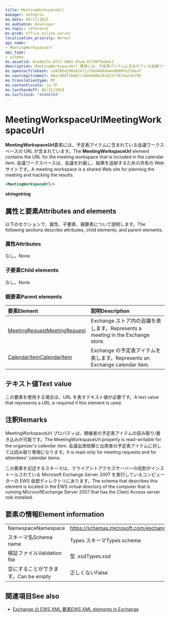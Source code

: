 ```yaml
---
title: MeetingWorkspaceUrl
manager: sethgros
ms.date: 09/17/2015
ms.audience: Developer
ms.topic: reference
ms.prod: office-online-server
localization_priority: Normal
api_name:
- MeetingWorkspaceUrl
api_type:
- schema
ms.assetid: 0ca942fe-8f57-4065-93ad-65790f9a04c3
description: MeetingWorkspaceUrl 要素には、予定表アイテムに含まれている会議ワークスペースの URL が含まれています。 会議ワークスペースは、会議を計画し、結果を追跡するための共有の Web サイトです。
ms.openlocfilehash: cd4396e590ab1471278bd44b9a4e0009fe326eaf
ms.sourcegitcommit: 88ec988f2bb67c1866d06b361615f3674a24e795
ms.translationtype: MT
ms.contentlocale: ja-JP
ms.lasthandoff: 05/31/2020
ms.locfileid: "44466284"
---
```

# <a name="meetingworkspaceurl"></a><span data-ttu-id="01203-104">MeetingWorkspaceUrl</span><span class="sxs-lookup"><span data-stu-id="01203-104">MeetingWorkspaceUrl</span></span>

<span data-ttu-id="01203-105">**MeetingWorkspaceUrl**要素には、予定表アイテムに含まれている会議ワークスペースの URL が含まれています。</span><span class="sxs-lookup"><span data-stu-id="01203-105">The **MeetingWorkspaceUrl** element contains the URL for the meeting workspace that is included in the calendar item.</span></span> <span data-ttu-id="01203-106">会議ワークスペースは、会議を計画し、結果を追跡するための共有の Web サイトです。</span><span class="sxs-lookup"><span data-stu-id="01203-106">A meeting workspace is a shared Web site for planning the meeting and tracking the results.</span></span> 
  
```xml
<MeetingWorkspaceUrl/>
```

 <span data-ttu-id="01203-107">**string**</span><span class="sxs-lookup"><span data-stu-id="01203-107">**string**</span></span>
## <a name="attributes-and-elements"></a><span data-ttu-id="01203-108">属性と要素</span><span class="sxs-lookup"><span data-stu-id="01203-108">Attributes and elements</span></span>

<span data-ttu-id="01203-109">以下のセクションで、属性、子要素、親要素について説明します。</span><span class="sxs-lookup"><span data-stu-id="01203-109">The following sections describe attributes, child elements, and parent elements.</span></span>
  
### <a name="attributes"></a><span data-ttu-id="01203-110">属性</span><span class="sxs-lookup"><span data-stu-id="01203-110">Attributes</span></span>

<span data-ttu-id="01203-111">なし。</span><span class="sxs-lookup"><span data-stu-id="01203-111">None.</span></span>
  
### <a name="child-elements"></a><span data-ttu-id="01203-112">子要素</span><span class="sxs-lookup"><span data-stu-id="01203-112">Child elements</span></span>

<span data-ttu-id="01203-113">なし。</span><span class="sxs-lookup"><span data-stu-id="01203-113">None.</span></span>
  
### <a name="parent-elements"></a><span data-ttu-id="01203-114">親要素</span><span class="sxs-lookup"><span data-stu-id="01203-114">Parent elements</span></span>

|<span data-ttu-id="01203-115">**要素**</span><span class="sxs-lookup"><span data-stu-id="01203-115">**Element**</span></span>|<span data-ttu-id="01203-116">**説明**</span><span class="sxs-lookup"><span data-stu-id="01203-116">**Description**</span></span>|
|:-----|:-----|
|[<span data-ttu-id="01203-117">MeetingRequest</span><span class="sxs-lookup"><span data-stu-id="01203-117">MeetingRequest</span></span>](meetingrequest.md) <br/> |<span data-ttu-id="01203-118">Exchange ストア内の会議を表します。</span><span class="sxs-lookup"><span data-stu-id="01203-118">Represents a meeting in the Exchange store.</span></span>  <br/> |
|[<span data-ttu-id="01203-119">CalendarItem</span><span class="sxs-lookup"><span data-stu-id="01203-119">CalendarItem</span></span>](calendaritem.md) <br/> |<span data-ttu-id="01203-120">Exchange の予定表アイテムを表します。</span><span class="sxs-lookup"><span data-stu-id="01203-120">Represents an Exchange calendar item.</span></span>  <br/> |
   
## <a name="text-value"></a><span data-ttu-id="01203-121">テキスト値</span><span class="sxs-lookup"><span data-stu-id="01203-121">Text value</span></span>

<span data-ttu-id="01203-122">この要素を使用する場合は、URL を表すテキスト値が必要です。</span><span class="sxs-lookup"><span data-stu-id="01203-122">A text value that represents a URL is required if this element is used.</span></span>
  
## <a name="remarks"></a><span data-ttu-id="01203-123">注釈</span><span class="sxs-lookup"><span data-stu-id="01203-123">Remarks</span></span>

<span data-ttu-id="01203-124">MeetingWorkspaceUrl プロパティは、開催者の予定表アイテムの読み取り/書き込みが可能です。</span><span class="sxs-lookup"><span data-stu-id="01203-124">The MeetingWorkspaceUrl property is read-writable for the organizer's calendar item.</span></span> <span data-ttu-id="01203-125">会議出席依頼と出席者の予定表アイテムに対しては読み取り専用になります。</span><span class="sxs-lookup"><span data-stu-id="01203-125">It is read-only for meeting requests and for attendees' calendar items.</span></span>
  
<span data-ttu-id="01203-126">この要素を記述するスキーマは、クライアントアクセスサーバーの役割がインストールされている Microsoft Exchange Server 2007 を実行しているコンピューターの EWS 仮想ディレクトリにあります。</span><span class="sxs-lookup"><span data-stu-id="01203-126">The schema that describes this element is located in the EWS virtual directory of the computer that is running MicrosoftExchange Server 2007 that has the Client Access server role installed.</span></span>
  
## <a name="element-information"></a><span data-ttu-id="01203-127">要素の情報</span><span class="sxs-lookup"><span data-stu-id="01203-127">Element information</span></span>

|||
|:-----|:-----|
|<span data-ttu-id="01203-128">Namespace</span><span class="sxs-lookup"><span data-stu-id="01203-128">Namespace</span></span>  <br/> |https://schemas.microsoft.com/exchange/services/2006/types  <br/> |
|<span data-ttu-id="01203-129">スキーマ名</span><span class="sxs-lookup"><span data-stu-id="01203-129">Schema name</span></span>  <br/> |<span data-ttu-id="01203-130">Types スキーマ</span><span class="sxs-lookup"><span data-stu-id="01203-130">Types schema</span></span>  <br/> |
|<span data-ttu-id="01203-131">検証ファイル</span><span class="sxs-lookup"><span data-stu-id="01203-131">Validation file</span></span>  <br/> |<span data-ttu-id="01203-132">型 .xsd</span><span class="sxs-lookup"><span data-stu-id="01203-132">Types.xsd</span></span>  <br/> |
|<span data-ttu-id="01203-133">空にすることができます。</span><span class="sxs-lookup"><span data-stu-id="01203-133">Can be empty</span></span>  <br/> |<span data-ttu-id="01203-134">正しくない</span><span class="sxs-lookup"><span data-stu-id="01203-134">False</span></span>  <br/> |
   
## <a name="see-also"></a><span data-ttu-id="01203-135">関連項目</span><span class="sxs-lookup"><span data-stu-id="01203-135">See also</span></span>



- [<span data-ttu-id="01203-136">Exchange の EWS XML 要素</span><span class="sxs-lookup"><span data-stu-id="01203-136">EWS XML elements in Exchange</span></span>](ews-xml-elements-in-exchange.md)

